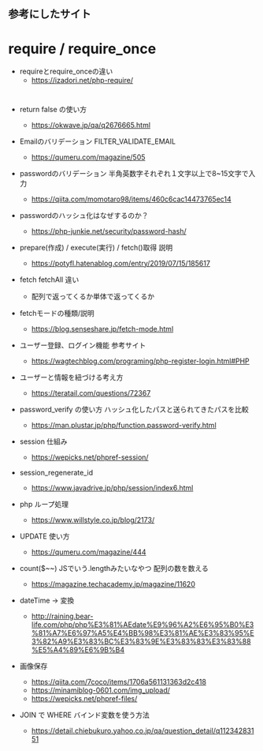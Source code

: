 ## 参考にしたサイト
# require / require_once
- requireとrequire_onceの違い
  - https://izadori.net/php-require/

# 
- return false の使い方
  - https://okwave.jp/qa/q2676665.html

- Emailのバリデーション FILTER_VALIDATE_EMAIL
  - https://qumeru.com/magazine/505

- passwordのバリデーション 半角英数字それぞれ１文字以上で8~15文字で入力
  - https://qiita.com/momotaro98/items/460c6cac14473765ec14

- passwordのハッシュ化はなぜするのか？
  - https://php-junkie.net/security/password-hash/

- prepare(作成) / execute(実行) / fetch()取得 説明
  - https://potyfl.hatenablog.com/entry/2019/07/15/185617

- fetch fetchAll 違い
  - 配列で返ってくるか単体で返ってくるか

- fetchモードの種類/説明
  - https://blog.senseshare.jp/fetch-mode.html

- ユーザー登録、ログイン機能 参考サイト
  - https://wagtechblog.com/programing/php-register-login.html#PHP

- ユーザーと情報を紐づける考え方
  - https://teratail.com/questions/72367

- password_verify の使い方 ハッシュ化したパスと送られてきたパスを比較
  - https://man.plustar.jp/php/function.password-verify.html

- session 仕組み
  - https://wepicks.net/phpref-session/

- session_regenerate_id
  - https://www.javadrive.jp/php/session/index6.html

- php ループ処理
  - https://www.willstyle.co.jp/blog/2173/

- UPDATE 使い方
  - https://qumeru.com/magazine/444

- count($~~) JSでいう.lengthみたいなやつ 配列の数を数える
  - https://magazine.techacademy.jp/magazine/11620

- dateTime → 変換
  - http://raining.bear-life.com/php/php%E3%81%AEdate%E9%96%A2%E6%95%B0%E3%81%A7%E6%97%A5%E4%BB%98%E3%81%AE%E3%83%95%E3%82%A9%E3%83%BC%E3%83%9E%E3%83%83%E3%83%88%E5%A4%89%E6%9B%B4

- 画像保存
  - https://qiita.com/7coco/items/1706a561131363d2c418
  - https://minamiblog-0601.com/img_upload/
  - https://wepicks.net/phpref-files/

- JOIN で WHERE バインド変数を使う方法
  - https://detail.chiebukuro.yahoo.co.jp/qa/question_detail/q11234283151